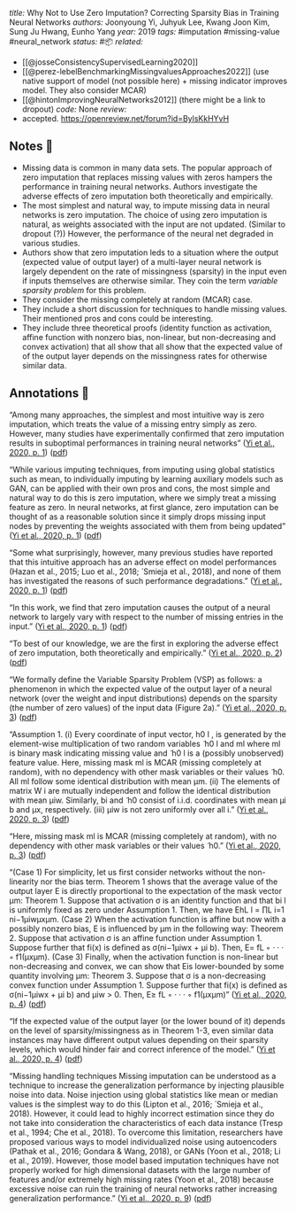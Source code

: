 *title:* Why Not to Use Zero Imputation? Correcting Sparsity Bias in Training Neural Networks
*authors:* Joonyoung Yi, Juhyuk Lee, Kwang Joon Kim, Sung Ju Hwang, Eunho Yang
*year:* 2019
*tags:* #imputation #missing-value #neural_network 
*status:* #📦 
*related:*
- [[@josseConsistencySupervisedLearning2020]]
- [[@perez-lebelBenchmarkingMissingvaluesApproaches2022]] (use native support of model (not possible here) + missing indicator improves model. They also consider MCAR)
- [[@hintonImprovingNeuralNetworks2012]] (there might be a link to dropout)
*code:* None
*review:*
- accepted. https://openreview.net/forum?id=BylsKkHYvH

## Notes 📍
- Missing data is common in many data sets. The popular approach of zero imputation that replaces missing values with zeros hampers the performance in training neural networks. Authors investigate the adverse effects of zero imputation both theoretically and empirically.
- The most simplest and natural way, to impute missing data in neural networks is zero imputation. The choice of using zero imputation is natural, as weights associated with the input are not updated. (Similar to dropout (?)) However, the performance of the neural net degraded in various studies.
- Authors show that zero imputation leds to a situation where the output (expected value of output layer) of a multi-layer neural network is largely dependent on the rate of missingness (sparsity) in the input even if inputs themselves are otherwise similar. They coin the term *variable sparsity problem* for this problem.
- They consider the missing completely at random (MCAR) case.
- They include a short discussion for techniques to handle missing values. Their mentioned pros and cons could be interesting.
- They include three theoretical proofs (identity function as activation, affine function with nonzero bias, non-linear, but non-decreasing and convex activation) that all show that all show that the expected value of of the output layer depends on the missingness rates for otherwise similar data.

## Annotations 📖

“Among many approaches, the simplest and most intuitive way is zero imputation, which treats the value of a missing entry simply as zero. However, many studies have experimentally confirmed that zero imputation results in suboptimal performances in training neural networks” ([Yi et al., 2020, p. 1](zotero://select/library/items/NXXDX9GE)) ([pdf](zotero://open-pdf/library/items/WY8W2JH7?page=1&annotation=SER6UR6P))

“While various imputing techniques, from imputing using global statistics such as mean, to individually imputing by learning auxiliary models such as GAN, can be applied with their own pros and cons, the most simple and natural way to do this is zero imputation, where we simply treat a missing feature as zero. In neural networks, at first glance, zero imputation can be thought of as a reasonable solution since it simply drops missing input nodes by preventing the weights associated with them from being updated” ([Yi et al., 2020, p. 1](zotero://select/library/items/NXXDX9GE)) ([pdf](zotero://open-pdf/library/items/WY8W2JH7?page=1&annotation=UK9QFAVZ))

“Some what surprisingly, however, many previous studies have reported that this intuitive approach has an adverse effect on model performances (Hazan et al., 2015; Luo et al., 2018; ́ Smieja et al., 2018), and none of them has investigated the reasons of such performance degradations.” ([Yi et al., 2020, p. 1](zotero://select/library/items/NXXDX9GE)) ([pdf](zotero://open-pdf/library/items/WY8W2JH7?page=1&annotation=QBZSJ3KB))

“In this work, we find that zero imputation causes the output of a neural network to largely vary with respect to the number of missing entries in the input.” ([Yi et al., 2020, p. 1](zotero://select/library/items/NXXDX9GE)) ([pdf](zotero://open-pdf/library/items/WY8W2JH7?page=1&annotation=I4FJ5T94))

“To best of our knowledge, we are the first in exploring the adverse effect of zero imputation, both theoretically and empirically.” ([Yi et al., 2020, p. 2](zotero://select/library/items/NXXDX9GE)) ([pdf](zotero://open-pdf/library/items/WY8W2JH7?page=2&annotation=3IMMDI3M))

“We formally define the Variable Sparsity Problem (VSP) as follows: a phenomenon in which the expected value of the output layer of a neural network (over the weight and input distributions) depends on the sparsity (the number of zero values) of the input data (Figure 2a).” ([Yi et al., 2020, p. 3](zotero://select/library/items/NXXDX9GE)) ([pdf](zotero://open-pdf/library/items/WY8W2JH7?page=3&annotation=U4LVVFGM))

“Assumption 1. (i) Every coordinate of input vector, h0 l , is generated by the element-wise multiplication of two random variables ̃ h0 l and ml where ml is binary mask indicating missing value and ̃ h0 l is a (possibly unobserved) feature value. Here, missing mask ml is MCAR (missing completely at random), with no dependency with other mask variables or their values ̃ h0. All ml follow some identical distribution with mean μm. (ii) The elements of matrix W i are mutually independent and follow the identical distribution with mean μiw. Similarly, bi and ̃ h0 consist of i.i.d. coordinates with mean μi b and μx, respectively. (iii) μiw is not zero uniformly over all i.” ([Yi et al., 2020, p. 3](zotero://select/library/items/NXXDX9GE)) ([pdf](zotero://open-pdf/library/items/WY8W2JH7?page=3&annotation=NUCQCRBQ))

“Here, missing mask ml is MCAR (missing completely at random), with no dependency with other mask variables or their values ̃ h0.” ([Yi et al., 2020, p. 3](zotero://select/library/items/NXXDX9GE)) ([pdf](zotero://open-pdf/library/items/WY8W2JH7?page=3&annotation=HZUN2Y3J))

“(Case 1) For simplicity, let us first consider networks without the non-linearity nor the bias term. Theorem 1 shows that the average value of the output layer E is directly proportional to the expectation of the mask vector μm: Theorem 1. Suppose that activation σ is an identity function and that bi l is uniformly fixed as zero under Assumption 1. Then, we have EhL l  = ∏L i=1 ni−1μiwμxμm. (Case 2) When the activation function is affine but now with a possibly nonzero bias, E is influenced by μm in the following way: Theorem 2. Suppose that activation σ is an affine function under Assumption 1. Suppose further that fi(x) is defined as σ(ni−1μiwx + μi b). Then, E= fL ◦ · · · ◦ f1(μxμm). (Case 3) Finally, when the activation function is non-linear but non-decreasing and convex, we can show that Eis lower-bounded by some quantity involving μm: Theorem 3. Suppose that σ is a non-decreasing convex function under Assumption 1. Suppose further that fi(x) is defined as σ(ni−1μiwx + μi b) and μiw > 0. Then, E≥ fL ◦ · · · ◦ f1(μxμm)” ([Yi et al., 2020, p. 4](zotero://select/library/items/NXXDX9GE)) ([pdf](zotero://open-pdf/library/items/WY8W2JH7?page=4&annotation=QJ5MMDP8))

“If the expected value of the output layer (or the lower bound of it) depends on the level of sparsity/missingness as in Theorem 1-3, even similar data instances may have different output values depending on their sparsity levels, which would hinder fair and correct inference of the model.” ([Yi et al., 2020, p. 4](zotero://select/library/items/NXXDX9GE)) ([pdf](zotero://open-pdf/library/items/WY8W2JH7?page=4&annotation=WS94ACJP))

“Missing handling techniques Missing imputation can be understood as a technique to increase the generalization performance by injecting plausible noise into data. Noise injection using global statistics like mean or median values is the simplest way to do this (Lipton et al., 2016; ́ Smieja et al., 2018). However, it could lead to highly incorrect estimation since they do not take into consideration the characteristics of each data instance (Tresp et al., 1994; Che et al., 2018). To overcome this limitation, researchers have proposed various ways to model individualized noise using autoencoders (Pathak et al., 2016; Gondara & Wang, 2018), or GANs (Yoon et al., 2018; Li et al., 2019). However, those model based imputation techniques have not properly worked for high dimensional datasets with the large number of features and/or extremely high missing rates (Yoon et al., 2018) because excessive noise can ruin the training of neural networks rather increasing generalization performance.” ([Yi et al., 2020, p. 9](zotero://select/library/items/NXXDX9GE)) ([pdf](zotero://open-pdf/library/items/WY8W2JH7?page=9&annotation=S6KDC83A))